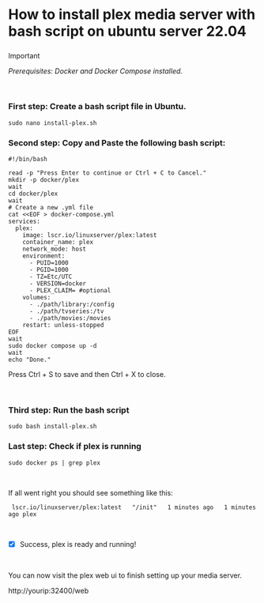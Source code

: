# How to install plex media server with bash script on ubuntu server 22.04
##### 
> [!IMPORTANT]
> _Prerequisites: Docker and Docker Compose installed._ 
 
&nbsp;

### First step: Create a bash script file in Ubuntu.
```
sudo nano install-plex.sh
```

### Second step: Copy and Paste the following bash script:
```
#!/bin/bash

read -p "Press Enter to continue or Ctrl + C to Cancel."
mkdir -p docker/plex
wait
cd docker/plex
wait
# Create a new .yml file
cat <<EOF > docker-compose.yml
services:
  plex:
    image: lscr.io/linuxserver/plex:latest
    container_name: plex
    network_mode: host
    environment:
      - PUID=1000
      - PGID=1000
      - TZ=Etc/UTC
      - VERSION=docker
      - PLEX_CLAIM= #optional
    volumes:
      - ./path/library:/config
      - ./path/tvseries:/tv
      - ./path/movies:/movies
    restart: unless-stopped
EOF
wait
sudo docker compose up -d
wait
echo "Done."
```

Press Ctrl + S to save and then Ctrl + X to close.

&nbsp;

### Third step: Run the bash script
```
sudo bash install-plex.sh
```

### Last step: Check if plex is running
```
sudo docker ps | grep plex
```

&nbsp;


If all went right you should see something like this:
```
 lscr.io/linuxserver/plex:latest   "/init"   1 minutes ago   1 minutes ago plex
```

&nbsp;

- [x] Success, plex is ready and running!

&nbsp;

You can now visit the plex web ui to finish setting up your media server.

http://yourip:32400/web
